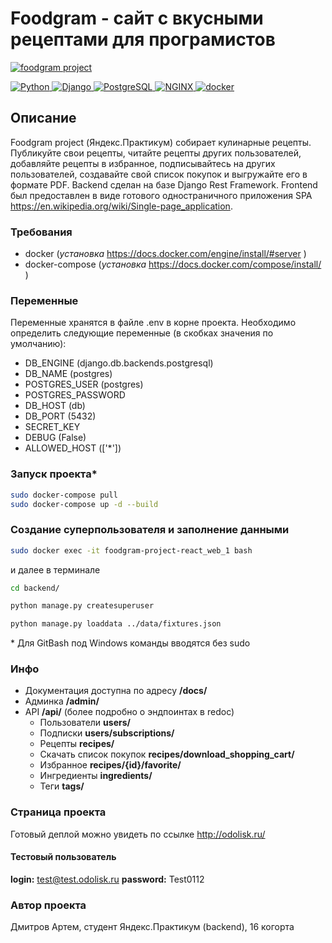 # Foodgram - сайт с вкусными рецептами для програмистов

[![foodgram project](https://github.com/odolisk/foodgram-project-react/actions/workflows/foodgram_project.yml/badge.svg)](https://github.com/odolisk/foodgram-project-react/actions/workflows/foodgram_project.yml)

<p>
    <a href="https://www.python.org/" rel="nofollow"><img src="https://camo.githubusercontent.com/938bc97e6c0351babffcd724243f78c6654833e451efc6ce3f5d66a635727a9c/68747470733a2f2f696d672e736869656c64732e696f2f62616467652f2d507974686f6e2d3436343634363f3f7374796c653d666c61742d737175617265266c6f676f3d507974686f6e" alt="Python" data-canonical-src="https://img.shields.io/badge/-Python-464646??style=flat-square&amp;logo=Python" style="max-width:100%;">
    </a>
    <a href="https://www.djangoproject.com/" rel="nofollow"><img src="https://camo.githubusercontent.com/99e48bebd1b4c03828d16f8625f34439aa7d298ea573dd4e209ea593a769bd06/68747470733a2f2f696d672e736869656c64732e696f2f62616467652f2d446a616e676f2d3436343634363f3f7374796c653d666c61742d737175617265266c6f676f3d446a616e676f" alt="Django" data-canonical-src="https://img.shields.io/badge/-Django-464646??style=flat-square&amp;logo=Django" style="max-width:100%;">
    </a>
    <a href="https://www.postgresql.org/" rel="nofollow"><img src="https://camo.githubusercontent.com/18b5ef277b89701f948c212d45d3460070037bda9712fe5f1e64315811356ea2/68747470733a2f2f696d672e736869656c64732e696f2f62616467652f2d506f737467726553514c2d3436343634363f3f7374796c653d666c61742d737175617265266c6f676f3d506f737467726553514c" alt="PostgreSQL" data-canonical-src="https://img.shields.io/badge/-PostgreSQL-464646??style=flat-square&amp;logo=PostgreSQL" style="max-width:100%;">
    </a>
    <a href="https://nginx.org/ru/" rel="nofollow"><img src="https://camo.githubusercontent.com/b9f9edede39c7f898e25e81ce431f7c4b8d0b375c05768fd6916e599fcba219f/68747470733a2f2f696d672e736869656c64732e696f2f62616467652f2d4e47494e582d3436343634363f3f7374796c653d666c61742d737175617265266c6f676f3d4e47494e58" alt="NGINX" data-canonical-src="https://img.shields.io/badge/-NGINX-464646??style=flat-square&amp;logo=NGINX" style="max-width:100%;">
    </a>
    <a href="https://www.docker.com/" rel="nofollow"><img src="https://camo.githubusercontent.com/038c45c7c5f0059723bba28b5b77bd9ac7994c8da774814c8fcb620f4bc61b35/68747470733a2f2f696d672e736869656c64732e696f2f62616467652f2d646f636b65722d3436343634363f3f7374796c653d666c61742d737175617265266c6f676f3d646f636b6572" alt="docker" data-canonical-src="https://img.shields.io/badge/-docker-464646??style=flat-square&amp;logo=docker" style="max-width:100%;">
    </a>
</p>

## Описание

Foodgram project (Яндекс.Практикум) собирает кулинарные рецепты. Публикуйте свои рецепты, читайте рецепты других пользователей, добавляйте рецепты в избранное, подписывайтесь на других пользователей, создавайте свой список покупок и выгружайте его в формате PDF.
Backend сделан на базе Django Rest Framework. Frontend был предоставлен в виде готового одностраничного приложения SPA <https://en.wikipedia.org/wiki/Single-page_application>.

### Требования

- docker (_установка_ <https://docs.docker.com/engine/install/#server> )
- docker-compose (_установка_ <https://docs.docker.com/compose/install/> )

### Переменные

Переменные хранятся в файле .env в корне проекта.
Необходимо определить следующие переменные (в скобках значения по умолчанию):

- DB_ENGINE (django.db.backends.postgresql)
- DB_NAME (postgres)
- POSTGRES_USER (postgres)
- POSTGRES_PASSWORD
- DB_HOST (db)
- DB_PORT (5432)
- SECRET_KEY
- DEBUG (False)
- ALLOWED_HOST (['*'])

### Запуск проекта*

```bash
sudo docker-compose pull
sudo docker-compose up -d --build
```

### Создание суперпользователя и заполнение данными

```bash
sudo docker exec -it foodgram-project-react_web_1 bash
```

и далее в терминале

```bash
cd backend/

python manage.py createsuperuser

python manage.py loaddata ../data/fixtures.json 
```

\* Для GitBash под Windows команды вводятся без sudo

### Инфо

- Документация доступна по адресу **/docs/**
- Админка **/admin/**
- API **/api/** (более подробно о эндпоинтах в redoc)
  - Пользователи **users/**
  - Подписки **users/subscriptions/**
  - Рецепты **recipes/**
  - Скачать список покупок **recipes/download_shopping_cart/**
  - Избранное **recipes/{id}/favorite/**
  - Ингредиенты **ingredients/**
  - Теги **tags/**

### Страница проекта

Готовый деплой можно увидеть по ссылке <http://odolisk.ru/>

#### Тестовый пользователь

**login:** test@test.odolisk.ru
**password:** Test0112

### Автор проекта

Дмитров Артем, студент Яндекс.Практикум (backend), 16 когорта
